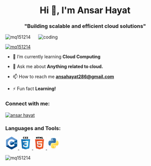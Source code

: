 <h1 align="center">Hi 👋, I'm Ansar Hayat</h1>
<h3 align="center">"Building scalable and efficient cloud solutions"</h3>
<img align="right" alt="coding" width="400" src="https://tse4.mm.bing.net/th?id=OIP.hQR3_tCL_phZgIK80wnOcAHaFj&pid=Api&P=0&h=220">

<p align="left"> <img src="https://komarev.com/ghpvc/?username=mq151214&label=Profile%20views&color=0e75b6&style=flat" alt="mq151214" /> </p>

<p align="left"> <a href="https://github.com/ryo-ma/github-profile-trophy"><img src="https://github-profile-trophy.vercel.app/?username=mq151214" alt="mq151214" /></a> </p>

- 🌱 I’m currently learning **Cloud Computing**

- 💬 Ask me about **Anything related to cloud.**

- 📫 How to reach me **ansahayat286@gmail.com**

- ⚡ Fun fact **Learning!**

<h3 align="left">Connect with me:</h3>
<p align="left">
<a href="https://linkedin.com/in/ansar hayat" target="blank"><img align="center" src="https://raw.githubusercontent.com/rahuldkjain/github-profile-readme-generator/master/src/images/icons/Social/linked-in-alt.svg" alt="ansar hayat" height="30" width="40" /></a>
</p>

<h3 align="left">Languages and Tools:</h3>
<p align="left"> <a href="https://www.w3schools.com/cpp/" target="_blank" rel="noreferrer"> <img src="https://raw.githubusercontent.com/devicons/devicon/master/icons/cplusplus/cplusplus-original.svg" alt="cplusplus" width="40" height="40"/> </a> <a href="https://www.w3schools.com/css/" target="_blank" rel="noreferrer"> <img src="https://raw.githubusercontent.com/devicons/devicon/master/icons/css3/css3-original-wordmark.svg" alt="css3" width="40" height="40"/> </a> <a href="https://www.w3.org/html/" target="_blank" rel="noreferrer"> <img src="https://raw.githubusercontent.com/devicons/devicon/master/icons/html5/html5-original-wordmark.svg" alt="html5" width="40" height="40"/> </a> <a href="https://www.python.org" target="_blank" rel="noreferrer"> <img src="https://raw.githubusercontent.com/devicons/devicon/master/icons/python/python-original.svg" alt="python" width="40" height="40"/> </a> </p>

<p><img align="center" src="https://github-readme-stats.vercel.app/api/top-langs?username=mq151214&show_icons=true&locale=en&layout=compact" alt="mq151214" /></p>

